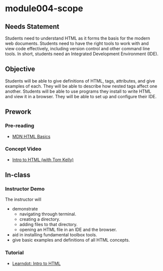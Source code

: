 # module004-scope


## Needs Statement
Students need to understand HTML as it forms the basis for the modern web 
documents. Students need to have the right tools to work with and view code
effectively, including version control and other command line tools. In short,
students need an Integrated Development Environment (IDE).

## Objective

Students will be able to give definitions of HTML, tags, attributes, and give
examples of each. They will be able to describe how nested tags affect one
another. Students will be able to use programs they install to write HTML and
view it in a browser. They will be able to set up and configure their IDE.

## Prework

### Pre-reading
- [MDN HTML Basics](https://developer.mozilla.org/en-US/docs/Learn/Getting_started_with_the_web/HTML_basics)

### Concept Video
- [Intro to HTML (with Tom Kelly)](https://www.youtube.com/watch?v=6Buabzpyt6M)

## In-class

### Instructor Demo

The instructor will

- demonstrate
  - navigating through terminal.
  - creating a directory.
  - adding files to that directory.
  - opening an HTML file in an IDE and the browser.
- aid in installing fundamental toolbox tools.
- give basic examples and definitions of all HTML concepts.

### Tutorial
- [Learndot: Intro to HTML](https://learn.fullstackacademy.com/workshop/5b68692105739d0004e2cfd4/landing)
